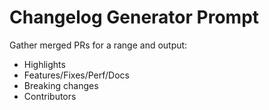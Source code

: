 # Changelog Generator Prompt

Gather merged PRs for a range and output:
- Highlights
- Features/Fixes/Perf/Docs
- Breaking changes
- Contributors
